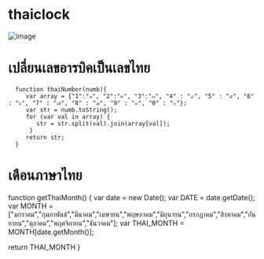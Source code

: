 # thaiclock
![image](https://user-images.githubusercontent.com/30399464/152095700-bdc8edde-7420-4f02-9754-e737d5f842f0.png)

# เปลี่ยนเลขอารบิคเป็นเลขไทย
      function thaiNumber(numb){
         var array = {"1":"๑", "2":"๒", "3":"๓", "4" : "๔", "5" : "๕", "6" : "๖", "7" : "๗", "8" : "๘", "9" : "๙", "0" : "๐"};
         var str = numb.toString();
         for (var val in array) {
            str = str.split(val).join(array[val]);
          }
         return str;
      }
      
# เดือนภาษาไทย
function getThaiMonth() {
  var date = new Date();
  var DATE = date.getDate();
  var MONTH = ["มกราคม","กุมภาพันธ์","มีนาคม","เมษายน","พฤษภาคม","มิถุนายน","กรกฎาคม","สิงหาคม","กันยายน","ตุลาคม","พฤศจิกายน","ธันวาคม"];
  var THAI_MONTH = MONTH[date.getMonth()];

  return THAI_MONTH
}
